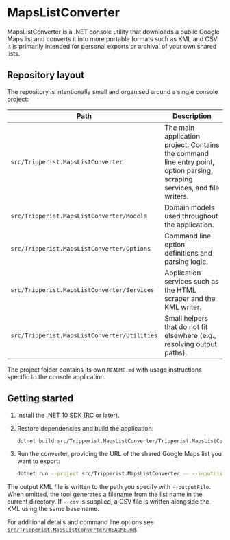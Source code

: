 # MapsListConverter

MapsListConverter is a .NET console utility that downloads a public Google Maps list and converts it into more portable formats such as KML and CSV. It is primarily intended for personal exports or archival of your own shared lists.

## Repository layout

The repository is intentionally small and organised around a single console project:

| Path | Description |
|------|-------------|
| `src/Tripperist.MapsListConverter` | The main application project. Contains the command line entry point, option parsing, scraping services, and file writers. |
| `src/Tripperist.MapsListConverter/Models` | Domain models used throughout the application. |
| `src/Tripperist.MapsListConverter/Options` | Command line option definitions and parsing logic. |
| `src/Tripperist.MapsListConverter/Services` | Application services such as the HTML scraper and the KML writer. |
| `src/Tripperist.MapsListConverter/Utilities` | Small helpers that do not fit elsewhere (e.g., resolving output paths). |

The project folder contains its own `README.md` with usage instructions specific to the console application.

## Getting started

1. Install the [.NET 10 SDK (RC or later)](https://dotnet.microsoft.com/).
2. Restore dependencies and build the application:

   ```bash
   dotnet build src/Tripperist.MapsListConverter/Tripperist.MapsListConverter.csproj
   ```

3. Run the converter, providing the URL of the shared Google Maps list you want to export:

   ```bash
   dotnet run --project src/Tripperist.MapsListConverter -- --inputList "https://maps.app.goo.gl/Example" --csv
   ```

The output KML file is written to the path you specify with `--outputFile`. When omitted, the tool generates a filename from the list name in the current directory. If `--csv` is supplied, a CSV file is written alongside the KML using the same base name.

For additional details and command line options see [`src/Tripperist.MapsListConverter/README.md`](src/Tripperist.MapsListConverter/README.md).
